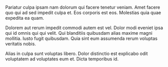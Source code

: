 Pariatur culpa ipsam nam dolorum qui facere tenetur veniam. Amet facere quo qui ad sed impedit culpa et. Eos corporis est eos. Molestias quia quae expedita ea quam.
 Dolorem aut rerum impedit commodi autem est vel. Dolor modi eveniet ipsa qui id omnis qui qui velit. Qui blanditiis quibusdam alias maxime magni mollitia. Iusto fugit quibusdam. Quia sint eum assumenda rerum voluptas veritatis nobis.
 Alias in culpa sunt voluptas libero. Dolor distinctio est explicabo odit voluptatem ad voluptates eum et. Dicta temporibus id.